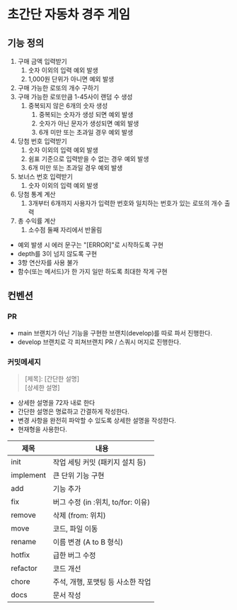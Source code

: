 # 초간단 자동차 경주 게임
## 기능 정의
1. 구매 금액 입력받기
   1. 숫자 이외의 입력 예외 발생
   2. 1,000원 단위가 아니면 예외 발생
2. 구매 가능한 로또의 개수 구하기
3. 구매 가능한 로또만큼 1-45사이 랜덤 수 생성
   1. 중복되지 않은 6개의 숫자 생성
      1. 중복되는 숫자가 생성 되면 예외 발생
      2. 숫자가 아닌 문자가 생성되면 예외 발생
      3. 6개 미만 또는 초과일 경우 예외 발생
4. 당첨 번호 입력받기
   1. 숫자 이외의 입력 예외 발생
   2. 쉼표 기준으로 입력받을 수 없는 경우 예외 발생
   3. 6개 미만 또는 초과일 경우 예외 발생
5. 보너스 번호 입력받기
   1. 숫자 이외의 입력 예외 발생
6. 당첨 통계 계산
   1. 3개부터 6개까지 사용자가 입력한 번호와 일치하는 번호가 있는 로또의 개수 출력
7. 총 수익률 계산
   1. 소수점 둘째 자리에서 반올림

- 예외 발생 시 에러 문구는 "[ERROR]"로 시작하도록 구현
- depth를 3이 넘지 않도록 구현
- 3항 연산자를 사용 불가
- 함수(또는 메서드)가 한 가지 일만 하도록 최대한 작게 구현
## 컨벤션

### PR
- main 브랜치가 아닌 기능을 구현한 브랜치(develop)를 따로 파서 진행한다.
- develop 브랜치로 각 피쳐브랜치 PR / 스쿼시 머지로 진행한다.

### 커밋메세지

> [제목]\: [간단한 설명] <br>
> [상세한 설명]

- 상세한 설명을 72자 내로 한다
- 간단한 설명은 명료하고 간결하게 작성한다.
- 변경 사항을 완전히 파악할 수 있도록 상세한 설명을 작성한다.
- 현재형을 사용한다.

| 제목        | 내용                              |
|-----------| ---------------------------------|
| init      | 작업 세팅 커밋 (패키지 설치 등)    |
| implement | 큰 단위 기능 구현                  |
| add       | 기능 추가                         |
| fix       | 버그 수정 (in :위치, to/for: 이유)|
| remove    | 삭제 (from: 위치)                |
| move      | 코드, 파일 이동                   |
| rename    | 이름 변경 (A to B 형식)           |
| hotfix    | 급한 버그 수정                    |
| refactor  | 코드 개선                        |
| chore     | 주석, 개행, 포맷팅 등 사소한 작업  |
| docs      | 문서 작성                        |
